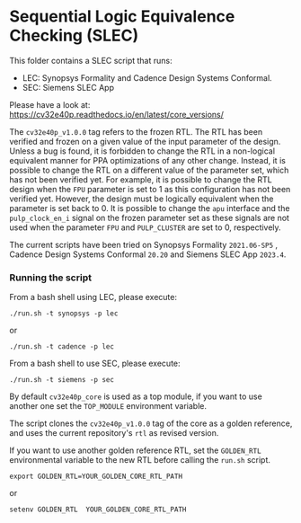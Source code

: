 # Sequential Logic Equivalence Checking (SLEC)

This folder contains a SLEC script that runs:

- LEC: Synopsys Formality and Cadence Design Systems Conformal.
- SEC: Siemens SLEC App

Please have a look at: https://cv32e40p.readthedocs.io/en/latest/core_versions/

The `cv32e40p_v1.0.0` tag refers to the frozen RTL. The RTL has been verified
and frozen on a given value of the input parameter of the design. Unless a bug
is found, it is forbidden to change the RTL in a non-logical equivalent manner
for PPA optimizations of any other change.
Instead, it is possible to change the RTL on a different value of the parameter
set, which has not been verified yet.
For example, it is possible to change the RTL design when the `FPU` parameter is
set to 1 as this configuration has not been verified yet. However, the design
must be logically equivalent when the parameter is set back to 0.
It is possible to change the `apu` interface and the `pulp_clock_en_i` signal on
the frozen parameter set as these signals are not used when the parameter `FPU`
and `PULP_CLUSTER` are set to 0, respectively.

The current scripts have been tried on Synopsys Formality `2021.06-SP5` ,
Cadence Design Systems Conformal `20.20` and Siemens SLEC App `2023.4`.

### Running the script

From a bash shell using LEC, please execute:

```
./run.sh -t synopsys -p lec
```
 or

 ```
 ./run.sh -t cadence -p lec
 ```

 From a bash  shell to use SEC, please execute:
 ```
 ./run.sh -t siemens -p sec
 ```

 By default `cv32e40p_core` is used as a top module, if you want to use
 another one set the `TOP_MODULE` environment variable.

 The script clones the `cv32e40p_v1.0.0` tag of the core as a golden reference,
 and uses the current repository's `rtl` as revised version.

 If you want to use another golden reference RTL, set the `GOLDEN_RTL`
 environmental variable to the new RTL before calling the `run.sh` script.

 ```
 export GOLDEN_RTL=YOUR_GOLDEN_CORE_RTL_PATH
 ```
 or

 ```
 setenv GOLDEN_RTL  YOUR_GOLDEN_CORE_RTL_PATH
 ```


